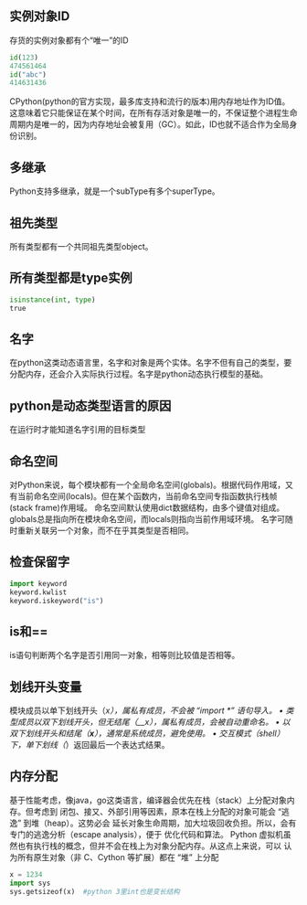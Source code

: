 ## 实例对象ID
存货的实例对象都有个“唯一”的ID
```python
id(123)
474561464
id("abc")
414631436
```
CPython(python的官方实现，最多库支持和流行的版本)用内存地址作为ID值。这意味着它只能保证在某个时间，在所有存活对象是唯一的，不保证整个进程生命周期内是唯一的，因为内存地址会被复用（GC）。如此，ID也就不适合作为全局身份识别。
## 多继承
Python支持多继承，就是一个subType有多个superType。
## 祖先类型
所有类型都有一个共同祖先类型object。
## 所有类型都是type实例
```python
isinstance(int, type)
true
```
## 名字
在python这类动态语言里，名字和对象是两个实体。名字不但有自己的类型，要分配内存，还会介入实际执行过程。名字是python动态执行模型的基础。
## python是动态类型语言的原因
在运行时才能知道名字引用的目标类型
## 命名空间
对Python来说，每个模块都有一个全局命名空间(globals)。根据代码作用域，又有当前命名空间(locals)。但在某个函数内，当前命名空间专指函数执行栈帧(stack frame)作用域。
命名空间默认使用dict数据结构，由多个键值对组成。
globals总是指向所在模块命名空间，而locals则指向当前作用域环境。
名字可随时重新关联另一个对象，而不在乎其类型是否相同。
## 检查保留字
```python
import keyword
keyword.kwlist
keyword.iskeyword("is")
```
## is和==
is语句判断两个名字是否引用同一对象，相等则比较值是否相等。
## 划线开头变量
模块成员以单下划线开头（_x），属私有成员，不会被 “import *” 语句导⼊。
• 类型成员以双下划线开头，但⽆结尾（__x），属私有成员，会被⾃动重命名。
• 以双下划线开头和结尾（__x__），通常是系统成员，避免使⽤。
• 交互模式（shell）下，单下划线（_）返回最后⼀个表达式结果。 
## 内存分配
基于性能考虑，像java，go这类语言，编译器会优先在栈（stack）上分配对象内存。但考虑到
闭包、接⼜、外部引⽤等因素，原本在栈上分配的对象可能会 “逃逸” 到堆（heap）。这势必会
延长对象⽣命周期，加⼤垃圾回收负担。所以，会有专门的逃逸分析（escape analysis），便于
优化代码和算法。
Python 虚拟机虽然也有执⾏栈的概念，但并不会在栈上为对象分配内存。从这点上来说，可以
认为所有原⽣对象（⾮ C、Cython 等扩展）都在 “堆” 上分配
```python
x = 1234
import sys
sys.getsizeof(x)  #python 3里int也是变长结构
```